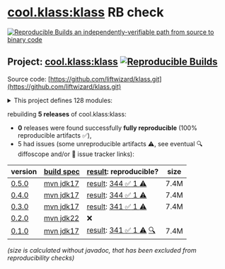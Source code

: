 [cool.klass:klass](https://central.sonatype.com/artifact/cool.klass/klass/versions) RB check
=======

[![Reproducible Builds](https://reproducible-builds.org/images/logos/rb.svg) an independently-verifiable path from source to binary code](https://reproducible-builds.org/)

## Project: [cool.klass:klass](https://central.sonatype.com/artifact/cool.klass/klass/versions) [![Reproducible Builds](https://img.shields.io/endpoint?url=https://raw.githubusercontent.com/jvm-repo-rebuild/reproducible-central/master/content/cool/klass/badge.json)](https://github.com/jvm-repo-rebuild/reproducible-central/blob/master/content/cool/klass/README.md)

Source code: [https://github.com/liftwizard/klass.git](https://github.com/liftwizard/klass.git)

<details><summary>This project defines 128 modules:</summary>

* [cool.klass:klass](https://central.sonatype.com/artifact/cool.klass/klass/overview)
* [cool.klass:klass-bom](https://central.sonatype.com/artifact/cool.klass/klass-bom/overview)
* [cool.klass:klass-bootstrap-writer](https://central.sonatype.com/artifact/cool.klass/klass-bootstrap-writer/overview)
* [cool.klass:klass-bundle-graphql](https://central.sonatype.com/artifact/cool.klass/klass-bundle-graphql/overview)
* [cool.klass:klass-compiler](https://central.sonatype.com/artifact/cool.klass/klass-compiler/overview)
* [cool.klass:klass-compiler-plugin](https://central.sonatype.com/artifact/cool.klass/klass-compiler-plugin/overview)
* [cool.klass:klass-compiler-tests](https://central.sonatype.com/artifact/cool.klass/klass-compiler-tests/overview)
* [cool.klass:klass-data-store](https://central.sonatype.com/artifact/cool.klass/klass-data-store/overview)
* [cool.klass:klass-data-store-reladomo](https://central.sonatype.com/artifact/cool.klass/klass-data-store-reladomo/overview)
* [cool.klass:klass-deserializer-json](https://central.sonatype.com/artifact/cool.klass/klass-deserializer-json/overview)
* [cool.klass:klass-deserializer-json-test](https://central.sonatype.com/artifact/cool.klass/klass-deserializer-json-test/overview)
* [cool.klass:klass-dropwizard](https://central.sonatype.com/artifact/cool.klass/klass-dropwizard/overview)
* [cool.klass:klass-dropwizard-bundle-bootstrap-writer](https://central.sonatype.com/artifact/cool.klass/klass-dropwizard-bundle-bootstrap-writer/overview)
* [cool.klass:klass-dropwizard-bundle-reladomo-jsonview](https://central.sonatype.com/artifact/cool.klass/klass-dropwizard-bundle-reladomo-jsonview/overview)
* [cool.klass:klass-dropwizard-bundle-reladomo-response](https://central.sonatype.com/artifact/cool.klass/klass-dropwizard-bundle-reladomo-response/overview)
* [cool.klass:klass-dropwizard-bundle-sample-data](https://central.sonatype.com/artifact/cool.klass/klass-dropwizard-bundle-sample-data/overview)
* [cool.klass:klass-dropwizard-bundles](https://central.sonatype.com/artifact/cool.klass/klass-dropwizard-bundles/overview)
* [cool.klass:klass-dropwizard-configuration](https://central.sonatype.com/artifact/cool.klass/klass-dropwizard-configuration/overview)
* [cool.klass:klass-dropwizard-configuration-data-store](https://central.sonatype.com/artifact/cool.klass/klass-dropwizard-configuration-data-store/overview)
* [cool.klass:klass-dropwizard-configuration-data-store-reladomo](https://central.sonatype.com/artifact/cool.klass/klass-dropwizard-configuration-data-store-reladomo/overview)
* [cool.klass:klass-dropwizard-configuration-data-stores](https://central.sonatype.com/artifact/cool.klass/klass-dropwizard-configuration-data-stores/overview)
* [cool.klass:klass-dropwizard-configuration-domain-model-loader](https://central.sonatype.com/artifact/cool.klass/klass-dropwizard-configuration-domain-model-loader/overview)
* [cool.klass:klass-dropwizard-configuration-domain-model-loader-compiler](https://central.sonatype.com/artifact/cool.klass/klass-dropwizard-configuration-domain-model-loader-compiler/overview)
* [cool.klass:klass-dropwizard-configuration-domain-model-loader-constant](https://central.sonatype.com/artifact/cool.klass/klass-dropwizard-configuration-domain-model-loader-constant/overview)
* [cool.klass:klass-dropwizard-configuration-domain-model-loaders](https://central.sonatype.com/artifact/cool.klass/klass-dropwizard-configuration-domain-model-loaders/overview)
* [cool.klass:klass-dropwizard-configuration-factories](https://central.sonatype.com/artifact/cool.klass/klass-dropwizard-configuration-factories/overview)
* [cool.klass:klass-dropwizard-configuration-sample-data](https://central.sonatype.com/artifact/cool.klass/klass-dropwizard-configuration-sample-data/overview)
* [cool.klass:klass-generator-abstract-plugin](https://central.sonatype.com/artifact/cool.klass/klass-generator-abstract-plugin/overview)
* [cool.klass:klass-generator-dropwizard](https://central.sonatype.com/artifact/cool.klass/klass-generator-dropwizard/overview)
* [cool.klass:klass-generator-dropwizard-plugin](https://central.sonatype.com/artifact/cool.klass/klass-generator-dropwizard-plugin/overview)
* [cool.klass:klass-generator-dto](https://central.sonatype.com/artifact/cool.klass/klass-generator-dto/overview)
* [cool.klass:klass-generator-dto-plugin](https://central.sonatype.com/artifact/cool.klass/klass-generator-dto-plugin/overview)
* [cool.klass:klass-generator-graphql-fragment](https://central.sonatype.com/artifact/cool.klass/klass-generator-graphql-fragment/overview)
* [cool.klass:klass-generator-graphql-fragment-plugin](https://central.sonatype.com/artifact/cool.klass/klass-generator-graphql-fragment-plugin/overview)
* [cool.klass:klass-generator-graphql-reladomo-finder](https://central.sonatype.com/artifact/cool.klass/klass-generator-graphql-reladomo-finder/overview)
* [cool.klass:klass-generator-graphql-reladomo-finder-plugin](https://central.sonatype.com/artifact/cool.klass/klass-generator-graphql-reladomo-finder-plugin/overview)
* [cool.klass:klass-generator-graphql-schema](https://central.sonatype.com/artifact/cool.klass/klass-generator-graphql-schema/overview)
* [cool.klass:klass-generator-graphql-schema-plugin](https://central.sonatype.com/artifact/cool.klass/klass-generator-graphql-schema-plugin/overview)
* [cool.klass:klass-generator-graphql-schema-query](https://central.sonatype.com/artifact/cool.klass/klass-generator-graphql-schema-query/overview)
* [cool.klass:klass-generator-graphql-schema-query-plugin](https://central.sonatype.com/artifact/cool.klass/klass-generator-graphql-schema-query-plugin/overview)
* [cool.klass:klass-generator-json-view](https://central.sonatype.com/artifact/cool.klass/klass-generator-json-view/overview)
* [cool.klass:klass-generator-json-view-plugin](https://central.sonatype.com/artifact/cool.klass/klass-generator-json-view-plugin/overview)
* [cool.klass:klass-generator-klass-html](https://central.sonatype.com/artifact/cool.klass/klass-generator-klass-html/overview)
* [cool.klass:klass-generator-klass-html-plugin](https://central.sonatype.com/artifact/cool.klass/klass-generator-klass-html-plugin/overview)
* [cool.klass:klass-generator-klass-projection](https://central.sonatype.com/artifact/cool.klass/klass-generator-klass-projection/overview)
* [cool.klass:klass-generator-klass-projection-plugin](https://central.sonatype.com/artifact/cool.klass/klass-generator-klass-projection-plugin/overview)
* [cool.klass:klass-generator-klass-service](https://central.sonatype.com/artifact/cool.klass/klass-generator-klass-service/overview)
* [cool.klass:klass-generator-klass-service-plugin](https://central.sonatype.com/artifact/cool.klass/klass-generator-klass-service-plugin/overview)
* [cool.klass:klass-generator-liquibase-schema](https://central.sonatype.com/artifact/cool.klass/klass-generator-liquibase-schema/overview)
* [cool.klass:klass-generator-liquibase-schema-plugin](https://central.sonatype.com/artifact/cool.klass/klass-generator-liquibase-schema-plugin/overview)
* [cool.klass:klass-generator-meta-constants](https://central.sonatype.com/artifact/cool.klass/klass-generator-meta-constants/overview)
* [cool.klass:klass-generator-meta-constants-plugin](https://central.sonatype.com/artifact/cool.klass/klass-generator-meta-constants-plugin/overview)
* [cool.klass:klass-generator-package-abstract](https://central.sonatype.com/artifact/cool.klass/klass-generator-package-abstract/overview)
* [cool.klass:klass-generator-plugins](https://central.sonatype.com/artifact/cool.klass/klass-generator-plugins/overview)
* [cool.klass:klass-generator-react-prop-type](https://central.sonatype.com/artifact/cool.klass/klass-generator-react-prop-type/overview)
* [cool.klass:klass-generator-react-prop-type-plugin](https://central.sonatype.com/artifact/cool.klass/klass-generator-react-prop-type-plugin/overview)
* [cool.klass:klass-generator-reladomo](https://central.sonatype.com/artifact/cool.klass/klass-generator-reladomo/overview)
* [cool.klass:klass-generator-reladomo-concrete-class](https://central.sonatype.com/artifact/cool.klass/klass-generator-reladomo-concrete-class/overview)
* [cool.klass:klass-generator-reladomo-concrete-class-plugin](https://central.sonatype.com/artifact/cool.klass/klass-generator-reladomo-concrete-class-plugin/overview)
* [cool.klass:klass-generator-reladomo-merge-hooks-plugin](https://central.sonatype.com/artifact/cool.klass/klass-generator-reladomo-merge-hooks-plugin/overview)
* [cool.klass:klass-generator-reladomo-plugin](https://central.sonatype.com/artifact/cool.klass/klass-generator-reladomo-plugin/overview)
* [cool.klass:klass-generator-reladomo-readable-interface](https://central.sonatype.com/artifact/cool.klass/klass-generator-reladomo-readable-interface/overview)
* [cool.klass:klass-generator-reladomo-readable-interface-plugin](https://central.sonatype.com/artifact/cool.klass/klass-generator-reladomo-readable-interface-plugin/overview)
* [cool.klass:klass-generator-relational-schema](https://central.sonatype.com/artifact/cool.klass/klass-generator-relational-schema/overview)
* [cool.klass:klass-generator-relational-schema-plugin](https://central.sonatype.com/artifact/cool.klass/klass-generator-relational-schema-plugin/overview)
* [cool.klass:klass-generator-service-resources](https://central.sonatype.com/artifact/cool.klass/klass-generator-service-resources/overview)
* [cool.klass:klass-generator-service-resources-plugin](https://central.sonatype.com/artifact/cool.klass/klass-generator-service-resources-plugin/overview)
* [cool.klass:klass-generator-uml-nomnoml](https://central.sonatype.com/artifact/cool.klass/klass-generator-uml-nomnoml/overview)
* [cool.klass:klass-generator-uml-nomnoml-plugin](https://central.sonatype.com/artifact/cool.klass/klass-generator-uml-nomnoml-plugin/overview)
* [cool.klass:klass-generators](https://central.sonatype.com/artifact/cool.klass/klass-generators/overview)
* [cool.klass:klass-grammar](https://central.sonatype.com/artifact/cool.klass/klass-grammar/overview)
* [cool.klass:klass-graphql](https://central.sonatype.com/artifact/cool.klass/klass-graphql/overview)
* [cool.klass:klass-graphql-reladomo-finder-fetcher](https://central.sonatype.com/artifact/cool.klass/klass-graphql-reladomo-finder-fetcher/overview)
* [cool.klass:klass-graphql-reladomo-operation-fetcher](https://central.sonatype.com/artifact/cool.klass/klass-graphql-reladomo-operation-fetcher/overview)
* [cool.klass:klass-graphql-type-runtime-wiring-provider](https://central.sonatype.com/artifact/cool.klass/klass-graphql-type-runtime-wiring-provider/overview)
* [cool.klass:klass-logging](https://central.sonatype.com/artifact/cool.klass/klass-logging/overview)
* [cool.klass:klass-maven-archetype](https://central.sonatype.com/artifact/cool.klass/klass-maven-archetype/overview)
* [cool.klass:klass-model-bootstrapped](https://central.sonatype.com/artifact/cool.klass/klass-model-bootstrapped/overview)
* [cool.klass:klass-model-bootstrapped-domain-model](https://central.sonatype.com/artifact/cool.klass/klass-model-bootstrapped-domain-model/overview)
* [cool.klass:klass-model-bootstrapped-dtos](https://central.sonatype.com/artifact/cool.klass/klass-model-bootstrapped-dtos/overview)
* [cool.klass:klass-model-bootstrapped-graphql-fragment](https://central.sonatype.com/artifact/cool.klass/klass-model-bootstrapped-graphql-fragment/overview)
* [cool.klass:klass-model-bootstrapped-graphql-reladomo-finder](https://central.sonatype.com/artifact/cool.klass/klass-model-bootstrapped-graphql-reladomo-finder/overview)
* [cool.klass:klass-model-bootstrapped-graphql-schema](https://central.sonatype.com/artifact/cool.klass/klass-model-bootstrapped-graphql-schema/overview)
* [cool.klass:klass-model-bootstrapped-graphql-schema-query](https://central.sonatype.com/artifact/cool.klass/klass-model-bootstrapped-graphql-schema-query/overview)
* [cool.klass:klass-model-bootstrapped-json-views](https://central.sonatype.com/artifact/cool.klass/klass-model-bootstrapped-json-views/overview)
* [cool.klass:klass-model-bootstrapped-liquibase-schema](https://central.sonatype.com/artifact/cool.klass/klass-model-bootstrapped-liquibase-schema/overview)
* [cool.klass:klass-model-bootstrapped-reladomo-definitions](https://central.sonatype.com/artifact/cool.klass/klass-model-bootstrapped-reladomo-definitions/overview)
* [cool.klass:klass-model-bootstrapped-reladomo-pojos](https://central.sonatype.com/artifact/cool.klass/klass-model-bootstrapped-reladomo-pojos/overview)
* [cool.klass:klass-model-bootstrapped-relational-schema](https://central.sonatype.com/artifact/cool.klass/klass-model-bootstrapped-relational-schema/overview)
* [cool.klass:klass-model-bootstrapped-services](https://central.sonatype.com/artifact/cool.klass/klass-model-bootstrapped-services/overview)
* [cool.klass:klass-model-converters](https://central.sonatype.com/artifact/cool.klass/klass-model-converters/overview)
* [cool.klass:klass-model-loader](https://central.sonatype.com/artifact/cool.klass/klass-model-loader/overview)
* [cool.klass:klass-model-loader-compiler](https://central.sonatype.com/artifact/cool.klass/klass-model-loader-compiler/overview)
* [cool.klass:klass-model-meta](https://central.sonatype.com/artifact/cool.klass/klass-model-meta/overview)
* [cool.klass:klass-model-meta-interface](https://central.sonatype.com/artifact/cool.klass/klass-model-meta-interface/overview)
* [cool.klass:klass-model-meta-project-write](https://central.sonatype.com/artifact/cool.klass/klass-model-meta-project-write/overview)
* [cool.klass:klass-model-reladomo-graphql](https://central.sonatype.com/artifact/cool.klass/klass-model-reladomo-graphql/overview)
* [cool.klass:klass-model-reladomo-projection](https://central.sonatype.com/artifact/cool.klass/klass-model-reladomo-projection/overview)
* [cool.klass:klass-model-reladomo-tree](https://central.sonatype.com/artifact/cool.klass/klass-model-reladomo-tree/overview)
* [cool.klass:klass-model-source-code-meta-interface](https://central.sonatype.com/artifact/cool.klass/klass-model-source-code-meta-interface/overview)
* [cool.klass:klass-models](https://central.sonatype.com/artifact/cool.klass/klass-models/overview)
* [cool.klass:klass-reladomo](https://central.sonatype.com/artifact/cool.klass/klass-reladomo/overview)
* [cool.klass:klass-reladomo-graphql-deep-fetcher](https://central.sonatype.com/artifact/cool.klass/klass-reladomo-graphql-deep-fetcher/overview)
* [cool.klass:klass-reladomo-persistent-writer](https://central.sonatype.com/artifact/cool.klass/klass-reladomo-persistent-writer/overview)
* [cool.klass:klass-reladomo-persistent-writer-test](https://central.sonatype.com/artifact/cool.klass/klass-reladomo-persistent-writer-test/overview)
* [cool.klass:klass-reladomo-primitive-visitor](https://central.sonatype.com/artifact/cool.klass/klass-reladomo-primitive-visitor/overview)
* [cool.klass:klass-reladomo-sample-data](https://central.sonatype.com/artifact/cool.klass/klass-reladomo-sample-data/overview)
* [cool.klass:klass-reladomo-tree-deep-fetcher](https://central.sonatype.com/artifact/cool.klass/klass-reladomo-tree-deep-fetcher/overview)
* [cool.klass:klass-reladomo-tree-serializer](https://central.sonatype.com/artifact/cool.klass/klass-reladomo-tree-serializer/overview)
* [cool.klass:klass-reladomo-tree-serializer-dto](https://central.sonatype.com/artifact/cool.klass/klass-reladomo-tree-serializer-dto/overview)
* [cool.klass:klass-serialization-jackson](https://central.sonatype.com/artifact/cool.klass/klass-serialization-jackson/overview)
* [cool.klass:klass-serialization-jackson-jsonview](https://central.sonatype.com/artifact/cool.klass/klass-serialization-jackson-jsonview/overview)
* [cool.klass:klass-serialization-jackson-jsonview-reladomo](https://central.sonatype.com/artifact/cool.klass/klass-serialization-jackson-jsonview-reladomo/overview)
* [cool.klass:klass-serialization-jackson-model-data-property](https://central.sonatype.com/artifact/cool.klass/klass-serialization-jackson-model-data-property/overview)
* [cool.klass:klass-serialization-jackson-module-meta-model](https://central.sonatype.com/artifact/cool.klass/klass-serialization-jackson-module-meta-model/overview)
* [cool.klass:klass-serialization-jackson-response-dto](https://central.sonatype.com/artifact/cool.klass/klass-serialization-jackson-response-dto/overview)
* [cool.klass:klass-serialization-jackson-response-dto-reladomo](https://central.sonatype.com/artifact/cool.klass/klass-serialization-jackson-response-dto-reladomo/overview)
* [cool.klass:klass-serializers](https://central.sonatype.com/artifact/cool.klass/klass-serializers/overview)
* [cool.klass:klass-service-klass-html](https://central.sonatype.com/artifact/cool.klass/klass-service-klass-html/overview)
* [cool.klass:klass-servlet-logging-mdc-jsonview](https://central.sonatype.com/artifact/cool.klass/klass-servlet-logging-mdc-jsonview/overview)
* [cool.klass:klass-servlet-logging-structured-klass-response](https://central.sonatype.com/artifact/cool.klass/klass-servlet-logging-structured-klass-response/overview)
* [cool.klass:klass-syntax](https://central.sonatype.com/artifact/cool.klass/klass-syntax/overview)
* [cool.klass:klass-syntax-css-class](https://central.sonatype.com/artifact/cool.klass/klass-syntax-css-class/overview)
* [cool.klass:klass-syntax-css-class-generator](https://central.sonatype.com/artifact/cool.klass/klass-syntax-css-class-generator/overview)
* [cool.klass:klass-syntax-highlighter-ansi](https://central.sonatype.com/artifact/cool.klass/klass-syntax-highlighter-ansi/overview)
* [cool.klass:klass-token-categories](https://central.sonatype.com/artifact/cool.klass/klass-token-categories/overview)
* [cool.klass:klass-token-categorizing-lexer](https://central.sonatype.com/artifact/cool.klass/klass-token-categorizing-lexer/overview)
* [cool.klass:klass-token-categorizing-parser](https://central.sonatype.com/artifact/cool.klass/klass-token-categorizing-parser/overview)
</details>

rebuilding **5 releases** of cool.klass:klass:
- **0** releases were found successfully **fully reproducible** (100% reproducible artifacts :white_check_mark:),
- 5 had issues (some unreproducible artifacts :warning:, see eventual :mag: diffoscope and/or :memo: issue tracker links):

| version | [build spec](/BUILDSPEC.md) | [result](https://reproducible-builds.org/docs/jvm/): reproducible? | size |
| -- | --------- | ------ | -- |
| [0.5.0](https://central.sonatype.com/artifact/cool.klass/klass/0.5.0/pom) | [mvn jdk17](klass-0.5.0.buildspec) | [result](klass-0.5.0.buildinfo): [344 :white_check_mark:  1 :warning:](klass-0.5.0.buildcompare) | 7.4M |
| [0.4.0](https://central.sonatype.com/artifact/cool.klass/klass/0.4.0/pom) | [mvn jdk17](klass-0.4.0.buildspec) | [result](klass-0.4.0.buildinfo): [344 :white_check_mark:  1 :warning:](klass-0.4.0.buildcompare) | 7.4M |
| [0.3.0](https://central.sonatype.com/artifact/cool.klass/klass/0.3.0/pom) | [mvn jdk17](klass-0.3.0.buildspec) | [result](klass-0.3.0.buildinfo): [341 :white_check_mark:  1 :warning:](klass-0.3.0.buildcompare) | 7.4M |
| [0.2.0](https://central.sonatype.com/artifact/cool.klass/klass/0.2.0/pom) | [mvn jdk22](klass-0.2.0.buildspec) | :x: | |
| [0.1.0](https://central.sonatype.com/artifact/cool.klass/klass/0.1.0/pom) | [mvn jdk17](klass-0.1.0.buildspec) | [result](klass-0.1.0.buildinfo): [341 :white_check_mark:  1 :warning:](klass-0.1.0.buildcompare) [:mag:](klass-0.1.0.diffoscope) | 7.4M |

<i>(size is calculated without javadoc, that has been excluded from reproducibility checks)</i>
